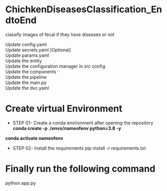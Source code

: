 # ChichkenDiseasesClassification_EndtoEnd
classify images of fecal if they have diseases or not

Update config.yaml  
Update secrets.yaml [Optional]  
Update params.yaml  
Update the entity  
Update the configuration manager in src config  
Update the components  
Update the pipeline    
Update the main.py  
Update the dvc.yaml  


# Create virtual Environment

- STEP 01- Create a conda environment after opening the repository  
**conda create -p ./envs/nameofenv python=3.8 -y**

**conda activate nameofenv**  
- STEP 02- install the requirements
pip install -r requirements.txt
# Finally run the following command
python app.py